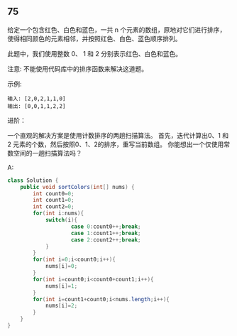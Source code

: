 ## 75

给定一个包含红色、白色和蓝色，一共 n 个元素的数组，原地对它们进行排序，使得相同颜色的元素相邻，并按照红色、白色、蓝色顺序排列。

此题中，我们使用整数 0、 1 和 2 分别表示红色、白色和蓝色。

注意:
不能使用代码库中的排序函数来解决这道题。

示例:
```
输入: [2,0,2,1,1,0]
输出: [0,0,1,1,2,2]
```
进阶：

一个直观的解决方案是使用计数排序的两趟扫描算法。
首先，迭代计算出0、1 和 2 元素的个数，然后按照0、1、2的排序，重写当前数组。
你能想出一个仅使用常数空间的一趟扫描算法吗？

A:
```java
class Solution {
    public void sortColors(int[] nums) {
        int count0=0;
        int count1=0;
        int count2=0;
        for(int i:nums){
            switch(i){
                    case 0:count0++;break;
                    case 1:count1++;break;
                    case 2:count2++;break;
            }        
        }
        for(int i=0;i<count0;i++){
            nums[i]=0;
        }
        for(int i=count0;i<count0+count1;i++){
            nums[i]=1;
        }
        for(int i=count1+count0;i<nums.length;i++){
            nums[i]=2;
        }
    }
}
```